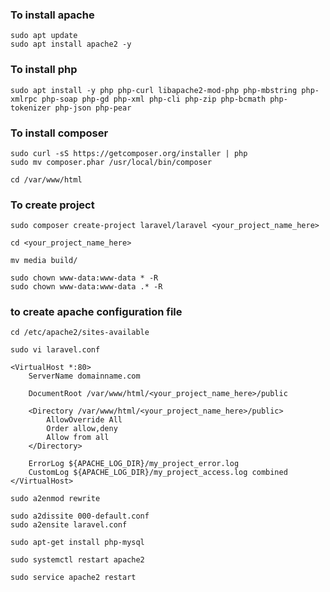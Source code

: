 ### To install apache
~~~
sudo apt update
sudo apt install apache2 -y
~~~

### To install php
~~~
sudo apt install -y php php-curl libapache2-mod-php php-mbstring php-xmlrpc php-soap php-gd php-xml php-cli php-zip php-bcmath php-tokenizer php-json php-pear
~~~
### To install composer
~~~
sudo curl -sS https://getcomposer.org/installer | php 
sudo mv composer.phar /usr/local/bin/composer 
~~~
~~~
cd /var/www/html
~~~

### To create project
~~~
sudo composer create-project laravel/laravel <your_project_name_here>
~~~
~~~
cd <your_project_name_here>
~~~
~~~
mv media build/
~~~
~~~
sudo chown www-data:www-data * -R
sudo chown www-data:www-data .* -R
~~~

### to create apache configuration file
~~~
cd /etc/apache2/sites-available
~~~
~~~
sudo vi laravel.conf
~~~
~~~
<VirtualHost *:80>
    ServerName domainname.com

    DocumentRoot /var/www/html/<your_project_name_here>/public

    <Directory /var/www/html/<your_project_name_here>/public>
        AllowOverride All
        Order allow,deny
        Allow from all
    </Directory>

    ErrorLog ${APACHE_LOG_DIR}/my_project_error.log
    CustomLog ${APACHE_LOG_DIR}/my_project_access.log combined
</VirtualHost>
~~~
~~~
sudo a2enmod rewrite
~~~
~~~
sudo a2dissite 000-default.conf
sudo a2ensite laravel.conf
~~~
~~~
sudo apt-get install php-mysql
~~~
~~~
sudo systemctl restart apache2
~~~

~~~
sudo service apache2 restart
~~~
